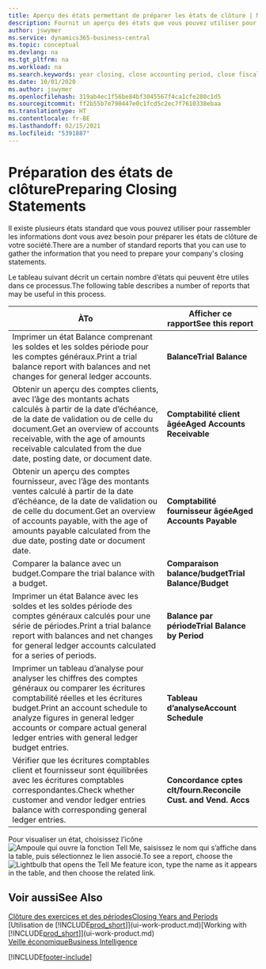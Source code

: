 ```yaml
---
title: Aperçu des états permettant de préparer les états de clôture | Microsoft Docs
description: Fournit un aperçu des états que vous pouvez utiliser pour rassembler les informations pour préparer les états de clôture de votre société à la fin de l’année fiscale.
author: jswymer
ms.service: dynamics365-business-central
ms.topic: conceptual
ms.devlang: na
ms.tgt_pltfrm: na
ms.workload: na
ms.search.keywords: year closing, close accounting period, close fiscal year, aging, creditor payments, vendor payments, assets, liabilities, equity, analysis, reporting, financial report, business intelligence, BI, Power Bi, KPI
ms.date: 10/01/2020
ms.author: jswymer
ms.openlocfilehash: 319ab4ec1f56be84bf3045567f4ca1cfe280c1d5
ms.sourcegitcommit: ff2b55b7e790447e0c1fcd5c2ec7f7610338ebaa
ms.translationtype: HT
ms.contentlocale: fr-BE
ms.lasthandoff: 02/15/2021
ms.locfileid: "5391887"
---
```

# <a name="preparing-closing-statements"></a><span data-ttu-id="79a80-103">Préparation des états de clôture</span><span class="sxs-lookup"><span data-stu-id="79a80-103">Preparing Closing Statements</span></span>
<span data-ttu-id="79a80-104">Il existe plusieurs états standard que vous pouvez utiliser pour rassembler les informations dont vous avez besoin pour préparer les états de clôture de votre société.</span><span class="sxs-lookup"><span data-stu-id="79a80-104">There are a number of standard reports that you can use to gather the information that you need to prepare your company's closing statements.</span></span>

<span data-ttu-id="79a80-105">Le tableau suivant décrit un certain nombre d’états qui peuvent être utiles dans ce processus.</span><span class="sxs-lookup"><span data-stu-id="79a80-105">The following table describes a number of reports that may be useful in this process.</span></span>  

| <span data-ttu-id="79a80-106">À</span><span class="sxs-lookup"><span data-stu-id="79a80-106">To</span></span> | <span data-ttu-id="79a80-107">Afficher ce rapport</span><span class="sxs-lookup"><span data-stu-id="79a80-107">See this report</span></span> |
| --- | --- |
| <span data-ttu-id="79a80-108">Imprimer un état Balance comprenant les soldes et les soldes période pour les comptes généraux.</span><span class="sxs-lookup"><span data-stu-id="79a80-108">Print a trial balance report with balances and net changes for general ledger accounts.</span></span> |<span data-ttu-id="79a80-109">**Balance**</span><span class="sxs-lookup"><span data-stu-id="79a80-109">**Trial Balance**</span></span> |
| <span data-ttu-id="79a80-110">Obtenir un aperçu des comptes clients, avec l’âge des montants achats calculés à partir de la date d’échéance, de la date de validation ou de celle du document.</span><span class="sxs-lookup"><span data-stu-id="79a80-110">Get an overview of accounts receivable, with the age of amounts receivable calculated from the due date, posting date, or document date.</span></span> |<span data-ttu-id="79a80-111">**Comptabilité client âgée**</span><span class="sxs-lookup"><span data-stu-id="79a80-111">**Aged Accounts Receivable**</span></span> |
| <span data-ttu-id="79a80-112">Obtenir un aperçu des comptes fournisseur, avec l’âge des montants ventes calculé à partir de la date d’échéance, de la date de validation ou de celle du document.</span><span class="sxs-lookup"><span data-stu-id="79a80-112">Get an overview of accounts payable, with the age of amounts payable calculated from the due date, posting date or document date.</span></span> |<span data-ttu-id="79a80-113">**Comptabilité fournisseur âgée**</span><span class="sxs-lookup"><span data-stu-id="79a80-113">**Aged Accounts Payable**</span></span> |
| <span data-ttu-id="79a80-114">Comparer la balance avec un budget.</span><span class="sxs-lookup"><span data-stu-id="79a80-114">Compare the trial balance with a budget.</span></span> |<span data-ttu-id="79a80-115">**Comparaison balance/budget**</span><span class="sxs-lookup"><span data-stu-id="79a80-115">**Trial Balance/Budget**</span></span> |
| <span data-ttu-id="79a80-116">Imprimer un état Balance avec les soldes et les soldes période des comptes généraux calculés pour une série de périodes.</span><span class="sxs-lookup"><span data-stu-id="79a80-116">Print a trial balance report with balances and net changes for general ledger accounts calculated for a series of periods.</span></span> |<span data-ttu-id="79a80-117">**Balance par période**</span><span class="sxs-lookup"><span data-stu-id="79a80-117">**Trial Balance by Period**</span></span> |
| <span data-ttu-id="79a80-118">Imprimer un tableau d’analyse pour analyser les chiffres des comptes généraux ou comparer les écritures comptabilité réelles et les écritures budget.</span><span class="sxs-lookup"><span data-stu-id="79a80-118">Print an account schedule to analyze figures in general ledger accounts or compare actual general ledger entries with general ledger budget entries.</span></span> |<span data-ttu-id="79a80-119">**Tableau d’analyse**</span><span class="sxs-lookup"><span data-stu-id="79a80-119">**Account Schedule**</span></span> |
| <span data-ttu-id="79a80-120">Vérifier que les écritures comptables client et fournisseur sont équilibrées avec les écritures comptables correspondantes.</span><span class="sxs-lookup"><span data-stu-id="79a80-120">Check whether customer and vendor ledger entries balance with corresponding general ledger entries.</span></span> |<span data-ttu-id="79a80-121">**Concordance cptes clt/fourn.**</span><span class="sxs-lookup"><span data-stu-id="79a80-121">**Reconcile Cust. and Vend. Accs**</span></span> |

<span data-ttu-id="79a80-122">Pour visualiser un état, choisissez l’icône ![Ampoule qui ouvre la fonction Tell Me](media/ui-search/search_small.png "Dites-moi ce que vous voulez faire"), saisissez le nom qui s’affiche dans la table, puis sélectionnez le lien associé.</span><span class="sxs-lookup"><span data-stu-id="79a80-122">To see a report, choose the ![Lightbulb that opens the Tell Me feature](media/ui-search/search_small.png "Tell me what you want to do") icon, type the name as it appears in the table, and then choose the related link.</span></span>

## <a name="see-also"></a><span data-ttu-id="79a80-123">Voir aussi</span><span class="sxs-lookup"><span data-stu-id="79a80-123">See Also</span></span>
[<span data-ttu-id="79a80-124">Clôture des exercices et des périodes</span><span class="sxs-lookup"><span data-stu-id="79a80-124">Closing Years and Periods</span></span>](year-close-years-periods.md)  
<span data-ttu-id="79a80-125">[Utilisation de [!INCLUDE[prod_short](includes/prod_short.md)]](ui-work-product.md)</span><span class="sxs-lookup"><span data-stu-id="79a80-125">[Working with [!INCLUDE[prod_short](includes/prod_short.md)]](ui-work-product.md)</span></span>  
[<span data-ttu-id="79a80-126">Veille économique</span><span class="sxs-lookup"><span data-stu-id="79a80-126">Business Intelligence</span></span>](bi.md)


[!INCLUDE[footer-include](includes/footer-banner.md)]